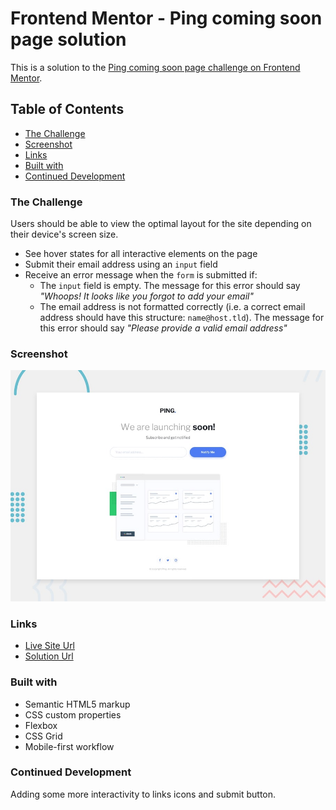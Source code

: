 # Frontend Mentor - Ping coming soon page solution

This is a solution to the [Ping coming soon page challenge on Frontend Mentor](https://www.frontendmentor.io/challenges/ping-single-column-coming-soon-page-5cadd051fec04111f7b848da).

## Table of Contents

- [The Challenge](#the-challenge)
- [Screenshot](#screenshot)
- [Links](#links)
- [Built with](#built-with)
- [Continued Development](#continued-development)

### The Challenge 

Users should be able to view the optimal layout for the site depending on their device's screen size. 
- See hover states for all interactive elements on the page
- Submit their email address using an `input` field
- Receive an error message when the `form` is submitted if:
	- The `input` field is empty. The message for this error should say *"Whoops! It looks like you forgot to add your email"*
	- The email address is not formatted correctly (i.e. a correct email address should have this structure: `name@host.tld`). The message for this error should say *"Please provide a valid email address"*

### Screenshot

![alt text](design/desktop-preview.jpg)

### Links

- [Live Site Url]()
- [Solution Url]()

### Built with

- Semantic HTML5 markup
- CSS custom properties
- Flexbox
- CSS Grid
- Mobile-first workflow

### Continued Development

Adding some more interactivity to links icons and submit button.